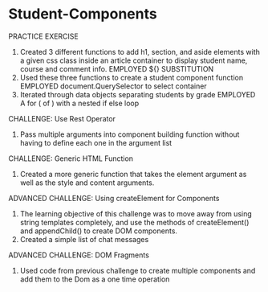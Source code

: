 # Student-Components

PRACTICE EXERCISE
1. Created 3 different functions to add h1, section, and aside elements with a given css class inside an article container to display student name, course and comment info.
EMPLOYED ${} SUBSTITUTION
2. Used these three functions to create a student component function
EMPLOYED document.QuerySelector to select container
3. Iterated through data objects separating students by grade
EMPLOYED A for (  of  ) with a nested if else loop


CHALLENGE: Use Rest Operator
1. Pass multiple arguments into component building function without having to define each one in the argument list


CHALLENGE: Generic HTML Function
1. Created a more generic function that takes the element argument as well as the style and content arguments.


ADVANCED CHALLENGE: Using createElement for Components
1. The learning objective of this challenge was to move away from using string templates completely, and use the methods of createElement() and appendChild() to create DOM components.
2. Created a simple list of chat messages

ADVANCED CHALLENGE: DOM Fragments
1. Used code from previous challenge to create multiple components and add them to the Dom as a one time operation